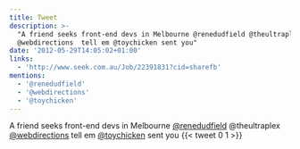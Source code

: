 ```yaml
---
title: Tweet
description: >-
  "A friend seeks front-end devs in Melbourne @renedudfield @theultraplex
  @webdirections  tell em @toychicken sent you"
date: '2012-05-29T14:05:02+01:00'
links:
  - 'http://www.seek.com.au/Job/22391831?cid=sharefb'
mentions:
  - '@renedudfield'
  - '@webdirections'
  - '@toychicken'
---
```

A friend seeks front-end devs in Melbourne [@renedudfield](https://twitter.com/@renedudfield) @theultraplex [@webdirections](https://twitter.com/@webdirections)  tell em [@toychicken](https://twitter.com/@toychicken) sent you
      {{< tweet 0 1 >}}
    
